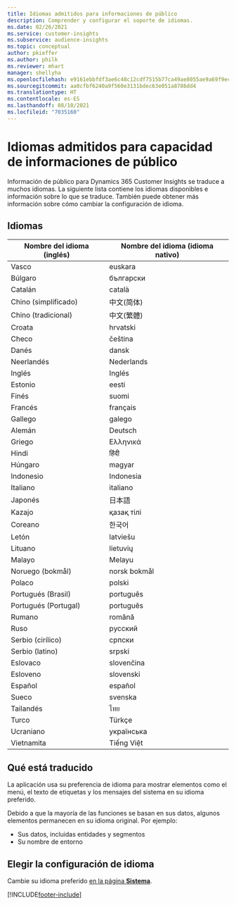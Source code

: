 ```yaml
---
title: Idiomas admitidos para informaciones de público
description: Comprender y configurar el soporte de idiomas.
ms.date: 02/26/2021
ms.service: customer-insights
ms.subservice: audience-insights
ms.topic: conceptual
author: pkieffer
ms.author: philk
ms.reviewer: mhart
manager: shellyha
ms.openlocfilehash: e9161ebbfdf3ae6c48c12cdf7515b77ca49ae8055ae9a69f9ec314bc1247aeaf
ms.sourcegitcommit: aa0cfbf6240a9f560e3131bdec63e051a8786dd4
ms.translationtype: HT
ms.contentlocale: es-ES
ms.lasthandoff: 08/10/2021
ms.locfileid: "7035160"
---
```

# <a name="supported-languages-for-audience-insights-capability"></a>Idiomas admitidos para capacidad de informaciones de público

Información de público para Dynamics 365 Customer Insights se traduce a muchos idiomas. La siguiente lista contiene los idiomas disponibles e información sobre lo que se traduce. También puede obtener más información sobre cómo cambiar la configuración de idioma. 

## <a name="languages"></a>Idiomas

| Nombre del idioma (inglés)|  Nombre del idioma (idioma nativo) |
| ------------- | ------------- |
| Vasco | euskara |
| Búlgaro | български |
| Catalán | català |
| Chino (simplificado) | 中文(简体) |
| Chino (tradicional) | 中文(繁體) |
| Croata | hrvatski |
| Checo | čeština |
| Danés | dansk |
| Neerlandés | Nederlands |
| Inglés | Inglés |
| Estonio | eesti |
| Finés | suomi |
| Francés | français |
| Gallego | galego |
| Alemán | Deutsch |
| Griego | Ελληνικά |
| Hindi | हिंदी |
| Húngaro | magyar |
| Indonesio | Indonesia |
| Italiano | italiano |
| Japonés | 日本語 |
| Kazajo | қазақ тілі |
| Coreano | 한국어 |
| Letón | latviešu |
| Lituano | lietuvių |
| Malayo | Melayu |
| Noruego (bokmål) | norsk bokmål |
| Polaco | polski |
| Portugués (Brasil) | português |
| Portugués (Portugal) | português |
| Rumano | română |
| Ruso | pусский |
| Serbio (cirílico) | српски |
| Serbio (latino) | srpski |
| Eslovaco | slovenčina |
| Esloveno | slovenski |
| Español | español |
| Sueco | svenska |
| Tailandés | ไทย |
| Turco | Türkçe |
| Ucraniano | українська |
| Vietnamita | Tiếng Việt |

## <a name="whats-translated"></a>Qué está traducido

La aplicación usa su preferencia de idioma para mostrar elementos como el menú, el texto de etiquetas y los mensajes del sistema en su idioma preferido.

Debido a que la mayoría de las funciones se basan en sus datos, algunos elementos permanecen en su idioma original. Por ejemplo:

- Sus datos, incluidas entidades y segmentos
- Su nombre de entorno

## <a name="choose-your-language-settings"></a>Elegir la configuración de idioma  

Cambie su idioma preferido [en la página **Sistema**](system.md).


[!INCLUDE[footer-include](../includes/footer-banner.md)]